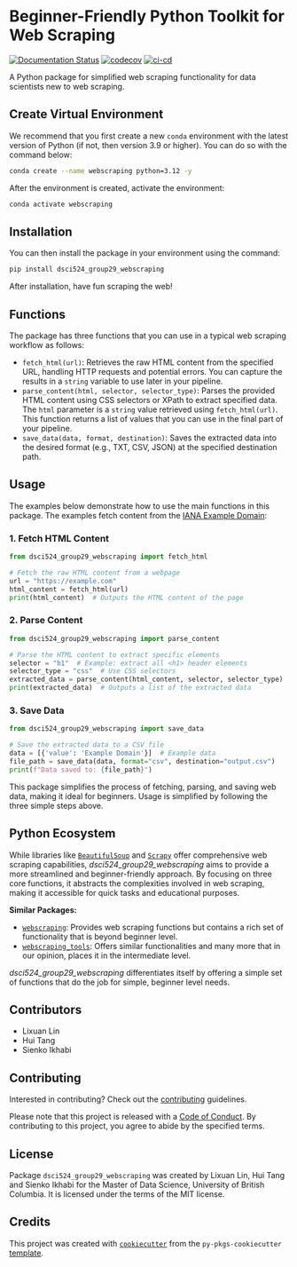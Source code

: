 # Beginner-Friendly Python Toolkit for Web Scraping

[![Documentation Status](https://readthedocs.org/projects/524-group29-webscraping/badge/?version=latest)](https://524-group29-webscraping.readthedocs.io/en/latest/?badge=latest)
[![codecov](https://codecov.io/github/UBC-MDS/524_group29_webscraping/graph/badge.svg?token=uJT3IDb3z1)](https://codecov.io/github/UBC-MDS/524_group29_webscraping)
[![ci-cd](https://github.com/UBC-MDS/524_group29_webscraping/actions/workflows/ci-cd.yml/badge.svg)](https://github.com/UBC-MDS/524_group29_webscraping/actions/workflows/ci-cd.yml)

A Python package for simplified web scraping functionality for data scientists new to web scraping.

## Create Virtual Environment

We recommend that you first create a new `conda` environment with the latest version of Python (if not, then version 3.9 or higher). You can do so with the command below:

```bash
conda create --name webscraping python=3.12 -y
```

After the environment is created, activate the environment:

```bash
conda activate webscraping
```

## Installation

You can then install the package in your environment using the command:

```bash
pip install dsci524_group29_webscraping
```

After installation, have fun scraping the web!

## Functions

The package has three functions that you can use in a typical web scraping workflow as follows:

- `fetch_html(url)`: Retrieves the raw HTML content from the specified URL, handling HTTP requests and potential errors. You can capture the results in a `string` variable to use later in your pipeline.
- `parse_content(html, selector, selector_type)`: Parses the provided HTML content using CSS selectors or XPath to extract specified data. The `html` parameter is a `string` value retrieved using `fetch_html(url)`. This function returns a list of values that you can use in the final part of your pipeline.
- `save_data(data, format, destination)`: Saves the extracted data into the desired format (e.g., TXT, CSV, JSON) at the specified destination path.

## Usage

The examples below demonstrate how to use the main functions in this package. The examples fetch content from the [IANA Example Domain](https://example.com):

### 1. Fetch HTML Content
```python
from dsci524_group29_webscraping import fetch_html

# Fetch the raw HTML content from a webpage
url = "https://example.com"
html_content = fetch_html(url)
print(html_content)  # Outputs the HTML content of the page
```

### 2. Parse Content
```python
from dsci524_group29_webscraping import parse_content

# Parse the HTML content to extract specific elements
selector = "h1"  # Example: extract all <h1> header elements
selector_type = "css"  # Use CSS selectors
extracted_data = parse_content(html_content, selector, selector_type)
print(extracted_data)  # Outputs a list of the extracted data
```

### 3. Save Data
```python
from dsci524_group29_webscraping import save_data

# Save the extracted data to a CSV file
data = [{'value': 'Example Domain'}]  # Example data
file_path = save_data(data, format="csv", destination="output.csv")
print(f"Data saved to: {file_path}")
```

This package simplifies the process of fetching, parsing, and saving web data, making it ideal for beginners.
Usage is simplified by following the three simple steps above.

## Python Ecosystem

While libraries like [`BeautifulSoup`](https://www.crummy.com/software/BeautifulSoup/bs4/doc/) 
and [`Scrapy`](https://scrapy.org/) offer comprehensive web scraping capabilities,
*dsci524_group29_webscraping* aims to provide a more streamlined and beginner-friendly approach. 
By focusing on three core functions, it abstracts 
the complexities involved in web scraping, making 
it accessible for quick tasks and educational purposes.

**Similar Packages:**

- [`webscraping`](https://github.com/richardpenman/webscraping): Provides web scraping functions but contains a rich set of functionality that is beyond beginner level.
- [`webscraping_tools`](https://github.com/Jack-Tilley/webscraping_tools): Offers similar functionalities and many more that in our opinion, places it in the intermediate level.

*dsci524_group29_webscraping* differentiates itself by offering a simple set of functions 
that do the job for simple, beginner level needs.

## Contributors

- Lixuan Lin
- Hui Tang
- Sienko Ikhabi

## Contributing

Interested in contributing? Check out the [contributing](CONTRIBUTING.md) guidelines. 

Please note that this project is released with a [Code of Conduct](CONDUCT.md). By contributing to this project, you agree to abide by the specified terms.

## License

Package `dsci524_group29_webscraping` was created by Lixuan Lin, Hui Tang and Sienko Ikhabi for the Master of Data Science, University of British Columbia. It is licensed under the terms of the MIT license.

## Credits

This project was created with [`cookiecutter`](https://cookiecutter.readthedocs.io/en/latest/) from the `py-pkgs-cookiecutter` [template](https://github.com/py-pkgs/py-pkgs-cookiecutter).
